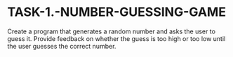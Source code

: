 # TASK-1.-NUMBER-GUESSING-GAME
Create a program that generates a random number and asks the user to guess it. Provide feedback on whether the guess is too high or too low until the user guesses the correct number.
